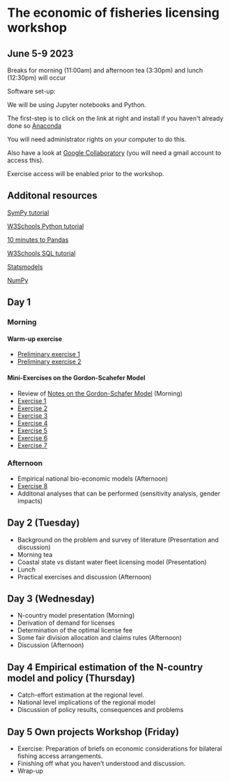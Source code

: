 # The economic of fisheries licensing workshop 
## June 5-9 2023

Breaks for morning (11:00am) and afternoon tea (3:30pm) and lunch (12:30pm) will occur

Software set-up:

We will be using Jupyter notebooks and Python.

The first-step is to click on the link at right and install if you haven't already done so [Anaconda](https://www.anaconda.com/download/)

You will need administrator rights on your computer to do this.

Also have a look at [Google Collaboratory](https://colab.research.google.com/) (you will need a gmail account to access this).

Exercise access will be enabled prior to the workshop.


## Additonal resources

[SymPy tutorial](https://docs.sympy.org/latest/tutorials/intro-tutorial/index.html)

[W3Schools Python tutorial](https://www.w3schools.com/python/python_intro.asp)

[10 minutes to Pandas](https://pandas.pydata.org/docs/user_guide/10min.html)

[W3Schools SQL tutorial](https://www.w3schools.com/sql/default.asp)

[Statsmodels](https://www.statsmodels.org/stable/index.html)

[NumPy](https://numpy.org/doc/stable/user/absolute_beginners.html)

## Day 1

### Morning


#### Warm-up exercise

- [Preliminary exercise 1](https://nbviewer.org/github/fdd-eiu/afew/blob/main/afew-notebook-1.ipynb)
- [Preliminary exercise 2](https://pandas.pydata.org/docs/user_guide/10min.html)

#### Mini-Exercises on the Gordon-Scahefer Model

- Review of [Notes on the Gordon-Schafer Model](https://github.com/fdd-eiu/afew/blob/main/notes-gordon-schaefer.pdf) (Morning)
- [Exercise 1](https://colab.research.google.com/drive/1nAZzOBbcJJpLnCGZwRA_QY-DtRvNYxLo?usp=sharing)
- [Exercise 2](https://colab.research.google.com/drive/1Whcl_O0Wf4eFO94iRNn5VJbzNF89MlUb?usp=sharing)
- [Exercise 3](https://colab.research.google.com/drive/1BBquV0azxFjWxlc5DV6yVQ6_K-OJKKDd?usp=sharing)
- [Exercise 4](https://colab.research.google.com/drive/1vhlEJmDh6iil8_qX-YKJaTyou_nvqYCA?usp=sharing) 
- [Exercise 5](https://colab.research.google.com/drive/1v40yRbEMUQJV74NonGlidI7eCFhyeCPd?usp=sharing)
- [Exercise 6](https://colab.research.google.com/drive/18erLNDS33FJfzC_Szyjnguq-mC7UhAco?usp=sharing)
- [Exercise 7](https://colab.research.google.com/drive/1aeVTzicRzOY6WrJ8fhEyIq-Y_tWzX6lN?usp=sharing)

### Afternoon

- Empirical national bio-economic models (Afternoon)
- [Exercise 8](https://nbviewer.org/github/fdd-eiu/afew/blob/main/afew-present-6.ipynb)
-  Additonal analyses that can be performed (sensitivity analysis, gender impacts)

## Day 2 (Tuesday)

- Background on the problem and survey of literature (Presentation and discussion)
- Morning tea
- Coastal state vs distant water fleet licensing model (Presentation)
-  Lunch
- Practical exercises and discussion (Afternoon)

## Day 3 (Wednesday)

- N-country model presentation (Morning)
- Derivation of demand for licenses
- Determination of the optimal license fee
- Some fair division allocation and claims rules (Afternoon)
- Discussion (Afternoon)

## Day 4 Empirical estimation of the N-country model and policy (Thursday)

- Catch-effort estimation at the regional level.
- National level implications of the regional model
- Discussion of policy results, consequences and problems

## Day 5 Own projects Workshop (Friday)

- Exercise: Preparation of briefs on economic considerations for bilateral fishing access
arrangements.
- Finishing off what you haven't understood and discussion.
- Wrap-up

